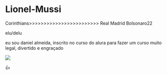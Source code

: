 # Lionel-Mussi
Corinthians>>>>>>>>>>>>>>>>>>>>>>>> Real Madrid
Bolsonaro22


elu/delu

eu sou daniel almeida, inscrito no curso do alura para fazer um curso muito legal, divertido e engraçado

![](https://tenor.com/pt-BR/view/tropa-do-gordao-gif-26097982)







👍​
